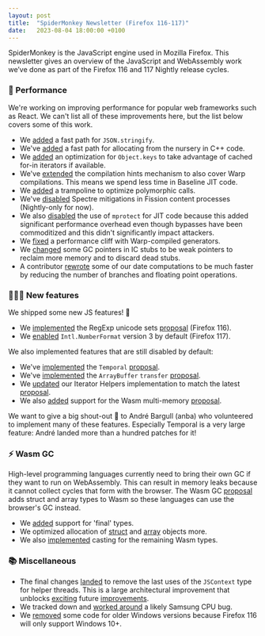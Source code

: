 ```yaml
---
layout: post
title:  "SpiderMonkey Newsletter (Firefox 116-117)"
date:   2023-08-04 18:00:00 +0100
---
```

SpiderMonkey is the JavaScript engine used in Mozilla Firefox. This newsletter gives an overview of the JavaScript and WebAssembly work we’ve done as part of the Firefox 116 and 117 Nightly release cycles.

### 🚀 Performance

We're working on improving performance for popular web frameworks such as React. We can't list all of these improvements here, but the list below covers some of this work.

* We [added](https://bugzilla.mozilla.org/show_bug.cgi?id=1837410) a fast path for `JSON.stringify`.
* We've [added](https://bugzilla.mozilla.org/show_bug.cgi?id=1838629) a fast path for allocating from the nursery in C++ code.
* We [added](https://bugzilla.mozilla.org/show_bug.cgi?id=1839437) an optimization for `Object.keys` to take advantage of cached for-in iterators if available.
* We've [extended](https://bugzilla.mozilla.org/show_bug.cgi?id=1837192) the compilation hints mechanism to also cover Warp compilations. This means we spend less time in Baseline JIT code.
* We [added](https://bugzilla.mozilla.org/show_bug.cgi?id=1829411) a trampoline to optimize polymorphic calls.
* We've [disabled](https://bugzilla.mozilla.org/show_bug.cgi?id=1837602) Spectre mitigations in Fission content processes (Nightly-only for now).
* We also [disabled](https://bugzilla.mozilla.org/show_bug.cgi?id=1835876) the use of `mprotect` for JIT code because this added significant performance overhead even though bypasses have been commoditized and this didn't significantly impact attackers.
* We [fixed](https://bugzilla.mozilla.org/show_bug.cgi?id=1839078) a performance cliff with Warp-compiled generators.
* We [changed](https://bugzilla.mozilla.org/show_bug.cgi?id=1837620) some GC pointers in IC stubs to be weak pointers to reclaim more memory and to discard dead stubs.
* A contributor [rewrote](https://bugzilla.mozilla.org/show_bug.cgi?id=1828326) some of our date computations to be much faster by reducing the number of branches and floating point operations.

### 👷🏽‍♀️ New features

We shipped some new JS features! 🎉

* We [implemented](https://bugzilla.mozilla.org/show_bug.cgi?id=1826574) the RegExp unicode sets [proposal](https://github.com/tc39/proposal-regexp-v-flag) (Firefox 116).
* We [enabled](https://bugzilla.mozilla.org/show_bug.cgi?id=1795756) `Intl.NumberFormat` version 3 by default (Firefox 117).

We also implemented features that are still disabled by default:

* We've [implemented](https://bugzilla.mozilla.org/show_bug.cgi?id=1519167) the `Temporal` [proposal](https://tc39.es/proposal-temporal/docs/).
* We've [implemented](https://bugzilla.mozilla.org/show_bug.cgi?id=1841113) the `ArrayBuffer` `transfer` [proposal](https://github.com/tc39/proposal-arraybuffer-transfer).
* We [updated](https://bugzilla.mozilla.org/show_bug.cgi?id=1840644) our Iterator Helpers implementation to match the latest [proposal](https://github.com/tc39/proposal-iterator-helpers).
* We also [added](https://bugzilla.mozilla.org/show_bug.cgi?id=1782585) support for the Wasm multi-memory [proposal](https://github.com/WebAssembly/multi-memory).

We want to give a big shout-out 📣 to André Bargull (anba) who volunteered to implement many of these features. Especially Temporal is a very large feature: André landed more than a hundred patches for it!


### ⚡ Wasm GC

High-level programming languages currently need to bring their own GC if they want to run on WebAssembly. This can result in memory leaks because it cannot collect cycles that form with the browser. The Wasm GC [proposal](https://github.com/WebAssembly/gc/blob/main/proposals/gc/Overview.md) adds struct and array types to Wasm so these languages can use the browser's GC instead.

* We [added](https://bugzilla.mozilla.org/show_bug.cgi?id=1825088) support for 'final' types.
* We optimized allocation of [struct](https://bugzilla.mozilla.org/show_bug.cgi?id=1839598) and [array](https://bugzilla.mozilla.org/show_bug.cgi?id=1841266) objects more.
* We also [implemented](https://bugzilla.mozilla.org/show_bug.cgi?id=1831920) casting for the remaining Wasm types.


### 📚 Miscellaneous

* The final changes [landed](https://bugzilla.mozilla.org/show_bug.cgi?id=1759123) to remove the last uses of the `JSContext` type for helper threads. This is a large architectural improvement that unblocks [exciting](https://bugzilla.mozilla.org/show_bug.cgi?id=1773339) future [improvements](https://bugzilla.mozilla.org/show_bug.cgi?id=1845074).
* We tracked down and [worked around](https://bugzilla.mozilla.org/show_bug.cgi?id=1833315) a likely Samsung CPU bug.
* We [removed](https://bugzilla.mozilla.org/show_bug.cgi?id=1843842) some code for older Windows versions because Firefox 116 will only support Windows 10+.
